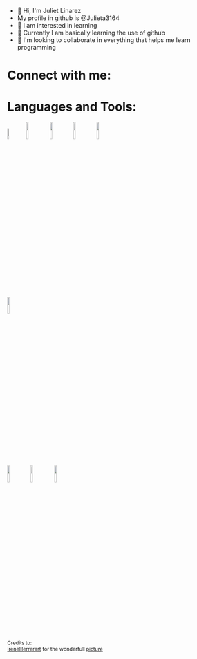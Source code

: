 - 👋 Hi, I'm Juliet Linarez 
- My profile in github is @Julieta3164
- 👀 I am interested in learning
- 🌱 Currently I am basically learning the use of github
- 💞️ I'm looking to collaborate in everything that helps me learn programming
<!---
Julieta3164/Julieta3164 is a ✨ special ✨ repository because its `README.md` (this file) appears on your GitHub profile.
You can click the Preview link to take a look at your changes.
--->
<h1>Connect with me:</h1>

<h1>Languages and Tools:</h1>
<p>
<code><img width="8%" src="https://www.vectorlogo.zone/util/preview.html?image=/logos/git-scm/git-scm-ar21.svg"></code>
<code><img width="10%" src="https://www.vectorlogo.zone/util/preview.html?image=/logos/github/github-icon.svg"></code>
<code><img width="10%" src="https://www.vectorlogo.zone/util/preview.html?image=/logos/w3_html5/w3_html5-icon.svg"></code>
<code><img width="10%" src="https://www.vectorlogo.zone/util/preview.html?image=/logos/w3_css/w3_css-official.svg"></code>
<code><img width="10%" src="https://www.vectorlogo.zone/util/preview.html?image=/logos/gitkraken/gitkraken-icon.svg"></code>

<code><img width="10%" src="https://www.vectorlogo.zone/logos/mongodb/mongodb-ar21.svg"></code>
<br />
<code><img width="10%" src="https://www.vectorlogo.zone/logos/apache_spark/apache_spark-ar21.svg"></code>
<code><img width="10%" src="https://www.vectorlogo.zone/logos/apache_hadoop/apache_hadoop-ar21.svg"></code>
<code><img width="10%" src="https://www.vectorlogo.zone/logos/git-scm/git-scm-ar21.svg"></code>
</p>

<sub>Credits to: <br/>[IreneHerrerart](https://www.artstation.com/ireneherrera) for the wonderfull [picture](https://github.com/FernandoRoldan93/FernandoRoldan93/blob/master/cover_image.jpg)</sub>
 
